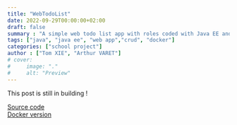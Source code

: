 ```yaml
---
title: "WebTodoList"
date: 2022-09-29T00:00:00+02:00
draft: false
summary : "A simple web todo list app with roles coded with Java EE and MariaDB "
tags: ["java", "java ee", "web app","crud", "docker"]
categories: ["school project"]
author : ["Tom XIE", "Arthur VARET"]
# cover:
#     image: "."
#     alt: "Preview"
---
```


This post is still in building !

[Source code](https://github.com/strawhattom/WebTodoList) \
[Docker version](https://github.com/strawhattom/docker-webtodolist)